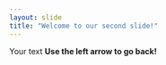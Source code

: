 ```yaml
---
layout: slide
title: "Welcome to our second slide!"
---
```

Your text
**Use the left arrow to go back!**

